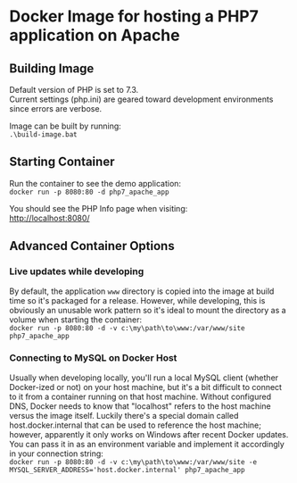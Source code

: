 # Docker Image for hosting a PHP7 application on Apache

## Building Image 

Default version of PHP is set to 7.3.  
Current settings (php.ini) are geared toward development environments since errors are verbose. 

Image can be built by running:  
`.\build-image.bat` 

## Starting Container 

Run the container to see the demo application:  
`docker run -p 8080:80 -d php7_apache_app` 

You should see the PHP Info page when visiting:  
[http://localhost:8080/](http://localhost:8080/) 

## Advanced Container Options

### Live updates while developing 
By default, the application `www` directory is copied into the image at build time so it's packaged for a release. However, while developing, this is obviously an 
unusable work pattern so it's ideal to mount the directory as a volume when starting the container:  
`docker run -p 8080:80 -d -v c:\my\path\to\www:/var/www/site php7_apache_app` 

### Connecting to MySQL on Docker Host 
Usually when developing locally, you'll run a local MySQL client (whether Docker-ized or not) on your host machine, but it's a bit difficult to connect to it from a container running on that host machine. Without configured DNS, Docker needs to know that "localhost" refers to the host machine versus the image itself. Luckily there's a special domain called host.docker.internal that can be used to reference the host machine; however, apparently it only works on Windows after recent Docker updates. You can pass it in as an environment variable and implement it accordingly in your connection string:  
`docker run -p 8080:80 -d -v c:\my\path\to\www:/var/www/site -e MYSQL_SERVER_ADDRESS='host.docker.internal' php7_apache_app` 